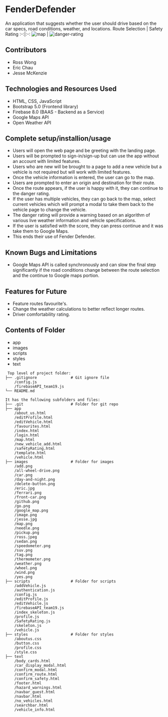 # FenderDefender

An application that suggests whether the user should drive based on the car specs, road conditions, weather, and locations.
Route Selection | Safety Rating
:-:|:-:
![map](https://github.com/JDMCK/FenderDefender/blob/main/map.png?raw=true) | ![danger-rating](https://github.com/JDMCK/FenderDefender/blob/main/danger_rating.png?raw=true)

## Contributors
* Ross Wong
* Eric Chau
* Jesse McKenzie
	
## Technologies and Resources Used
* HTML, CSS, JavaScript
* Bootstrap 5.0 (Frontend library)
* Firebase 8.0 (BAAS - Backend as a Service)
* Google Maps API
* Open Weather API

## Complete setup/installion/usage
* Users will open the web page and be greeting with the landing page.
* Users will be prompted to sign-in/sign-up but can use the app without an account with limited features.
* Users who are new will be brought to a page to add a new vehicle but a vehicle is not required but will work with limited features.
* Once the vehicle information is entered, the user can go to the map.
* Users are prompted to enter an origin and destination for their route.
* Once the route appears, if the user is happy with it, they can continue to the danger rating.
* If the user has multiple vehicles, they can go back to the map, select current vehicles which will prompt a modal to take them back to the vehicle page to change the vehicle.
* The danger rating will provide a warning based on an algorithm of various live weather information and vehicle specifications.
* If the user is satisfied with the score, they can press continue and it was take them to Google Maps.
* This ends their use of Fender Defender.

## Known Bugs and Limitations
* Google Maps API is called synchronously and can slow the final step significantly if the road conditions change between the route selection and the continue to Google maps portion.

## Features for Future
* Feature routes favourite's.
* Change the weather calculations to better reflect longer routes.
* Driver comfortability rating.
	
## Contents of Folder
* app
* images
* scripts
* styles
* text
```
 Top level of project folder: 
├── .gitignore               # Git ignore file
    /config.js
    /firebaseAPI_team19.js
└── README.md

It has the following subfolders and files:
├── .git                     # Folder for git repo
├── app
    /about_us.html
    /editProfile.html
    /editVehicle.html
    /favourites.html
    /index.html
    /login.html
    /map.html
    /new_vehicle_add.html
    /safetyRating.html
    /template.html
    /vehicle.html
├── images                   # Folder for images
    /add.png
    /all-wheel-drive.png
    /car.png
    /day-and-night.png
    /delete-button.png
    /eric.jpg
    /ferrari.png
    /front-car.png
    /github.png
    /go.png
    /google_map.png
    /image.png
    /jesse.jpg
    /map.png
    /needle.png
    /pickup.png
    /ross.jpeg
    /sedan.png
    /speedometer.png
    /suv.png
    /tag.png
    /thermometer.png
    /weather.png
    /wheel.png
    /wind.png
    /yes.png
├── scripts                  # Folder for scripts
    /addVehicle.js
    /authentication.js
    /config.js
    /editProfile.js
    /editVehicle.js
    /firebaseAPI_team19.js
    /index_skeleton.js
    /profile.js
    /SafetyRating.js
    /skeleton.js
    /vehicle.js
├── styles                   # Folder for styles
    /aboutus.css
    /button.css
    /profile.css
    /style.css
├── text
    /body_cards.html
    /car_display_modal.html
    /confirm_modal.html
    /confirm_route.html
    /confirm_safety.html
    /footer.html
    /hazard_warnings.html
    /navbar_guest.html
    /navbar.html
    /no_vehicles.html
    /searchbar.html
    /vehicle_info.html
```


